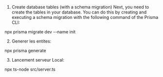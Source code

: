 1. Create database tables (with a schema migration)
Next, you need to create the tables in your database. You can do this by creating and executing a schema migration with the following command of the Prisma CLI:

  npx prisma migrate dev --name init

2. Generer les entites:

  npx prisma generate

3. Lancement serveur Local:

  npx ts-node src/server.ts